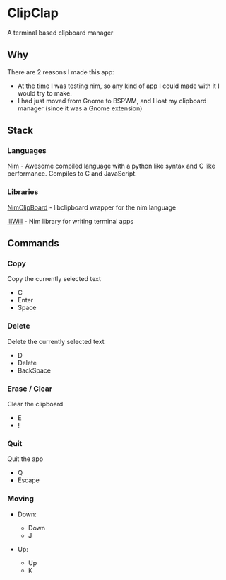 # ClipClap
A terminal based clipboard manager

## Why
There are 2 reasons I made this app:
* At the time I was testing nim, so any kind of app I could made with it I would try to make.
* I had just moved from Gnome to BSPWM, and I lost my clipboard manager (since it was a Gnome extension)

## Stack
### Languages
[Nim](https://nim-lang.org/) - Awesome compiled language with a python like syntax and C like performance. Compiles to C and JavaScript.

### Libraries
[NimClipBoard](https://github.com/genotrance/nimclipboard) - libclipboard wrapper for the nim language

[IllWill](https://github.com/johnnovak/illwill) - Nim library for writing terminal apps

## Commands
### Copy
Copy the currently selected text
* C
* Enter
* Space

### Delete
Delete the currently selected text
* D
* Delete
* BackSpace

### Erase / Clear
Clear the clipboard
* E
* !

### Quit
Quit the app
* Q
* Escape

### Moving
* Down:
    * Down
    * J

* Up:
    * Up
    * K